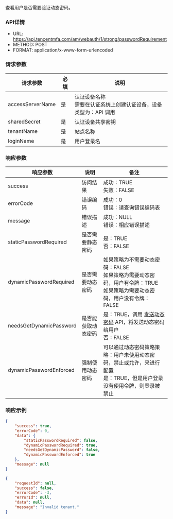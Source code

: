 查看用户是否需要验证动态密码。

### API详情
- URL: https://api.tencentmfa.com/am/webauth/1/strong/passwordRequirement
- METHOD: POST
- FORMAT: application/x-www-form-urlencoded

### 请求参数
| 请求参数 | 必填 | 说明 |
| ---- | ---- | ---- |
| accessServerName | 是 | 认证设备名称<br>需要在认证系统上创建认证设备，设备类型为：API 调用 |
| sharedSecret | 是 | 认证设备共享密钥 |
| tenantName | 是 | 站点名称 |
| loginName | 是 | 用户登录名 |

### 响应参数
| 响应参数 | 说明 | 备注 |
| ---- | ---- | ---- |
| success | 访问结果 | 成功：TRUE<br>失败：FALSE |
| errorCode | 错误编码 | 成功：0<br>错误：请查询错误编码表 |
| message | 错误描述 | 成功：NULL<br>错误：相应错误描述 |
| staticPasswordRequired  | 是否需要静态密码 | 是：TRUE<br>否：FALSE |
| dynamicPasswordRequired | 是否需要动态密码 | 如果策略为不需要动态密码：FALSE<br>如果策略为需要动态密码，用户有令牌：TRUE<br>如果策略为需要动态密码，用户没有令牌：FALSE |
| needsGetDynamicPassword | 是否能获取动态密码 | 是：TRUE，调用 [发送动态密码](https://cloud.tencent.com/document/product/1326/71501) API，将发送动态密码给用户<br>否：FALSE |
| dynamicPasswordEnforced | 强制使用动态密码 | 可以通过动态密码策略策略：用户未使用动态密码，禁止或允许，来进行配置<br>是：TRUE，但是用户登录没有使用令牌，则登录被禁止 |

### 响应示例
```json
{
    "success": true,
    "errorCode": 0,
    "data": {
        "staticPasswordRequired": false,
        "dynamicPasswordRequired": true,
        "needsGetDynamicPassword": false,
        "dynamicPasswordEnforced": true
    },
    "message": null
}
```
```json
{
	"requestId": null,
	"success": false,
	"errorCode": -3,
	"errorId": null,
	"data": null,
	"message": "Invalid tenant."
}
```
